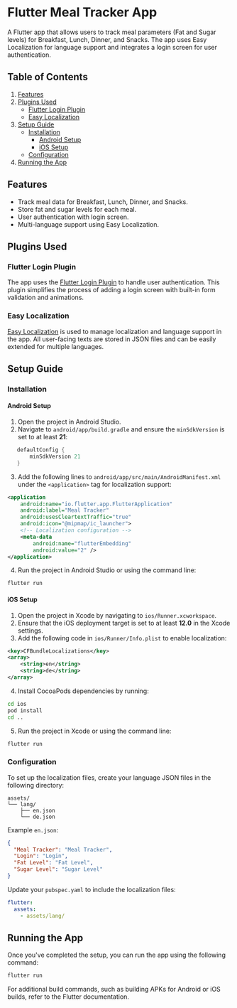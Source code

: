 
# Flutter Meal Tracker App

A Flutter app that allows users to track meal parameters (Fat and Sugar levels) for Breakfast, Lunch, Dinner, and Snacks. The app uses Easy Localization for language support and integrates a login screen for user authentication.

## Table of Contents
1. [Features](#features)
2. [Plugins Used](#plugins-used)
   - [Flutter Login Plugin](#flutter-login-plugin)
   - [Easy Localization](#easy-localization)
3. [Setup Guide](#setup-guide)
   - [Installation](#installation)
      - [Android Setup](#android-setup)
      - [iOS Setup](#ios-setup)
   - [Configuration](#configuration)
4. [Running the App](#running-the-app)

## Features

- Track meal data for Breakfast, Lunch, Dinner, and Snacks.
- Store fat and sugar levels for each meal.
- User authentication with login screen.
- Multi-language support using Easy Localization.

## Plugins Used

### Flutter Login Plugin
The app uses the [Flutter Login Plugin](https://pub.dev/packages/flutter_login) to handle user authentication. This plugin simplifies the process of adding a login screen with built-in form validation and animations.

### Easy Localization
[Easy Localization](https://pub.dev/packages/easy_localization) is used to manage localization and language support in the app. All user-facing texts are stored in JSON files and can be easily extended for multiple languages.

## Setup Guide

### Installation

#### Android Setup

1. Open the project in Android Studio.
2. Navigate to `android/app/build.gradle` and ensure the `minSdkVersion` is set to at least **21**:

```gradle
   defaultConfig {
       minSdkVersion 21
   }
```
3. Add the following lines to `android/app/src/main/AndroidManifest.xml` under the `<application>` tag for localization support:

```xml
<application
    android:name="io.flutter.app.FlutterApplication"
    android:label="Meal Tracker"
    android:usesCleartextTraffic="true"
    android:icon="@mipmap/ic_launcher">
    <!-- Localization configuration -->
    <meta-data
        android:name="flutterEmbedding"
        android:value="2" />
</application>
```

4. Run the project in Android Studio or using the command line:

```bash
flutter run
```

#### iOS Setup

1. Open the project in Xcode by navigating to `ios/Runner.xcworkspace`.
2. Ensure that the iOS deployment target is set to at least **12.0** in the Xcode settings.
3. Add the following code in `ios/Runner/Info.plist` to enable localization:

```xml
<key>CFBundleLocalizations</key>
<array>
    <string>en</string>
    <string>de</string>
</array>
```

4. Install CocoaPods dependencies by running:

```bash
cd ios
pod install
cd ..
```

5. Run the project in Xcode or using the command line:

```bash
flutter run
```

### Configuration

To set up the localization files, create your language JSON files in the following directory:

```
assets/
└── lang/
    ├── en.json
    └── de.json
```

Example `en.json`:

```json
{
  "Meal Tracker": "Meal Tracker",
  "Login": "Login",
  "Fat Level": "Fat Level",
  "Sugar Level": "Sugar Level"
}
```

Update your `pubspec.yaml` to include the localization files:

```yaml
flutter:
  assets:
    - assets/lang/
```

## Running the App

Once you've completed the setup, you can run the app using the following command:

```bash
flutter run
```

For additional build commands, such as building APKs for Android or iOS builds, refer to the Flutter documentation.
